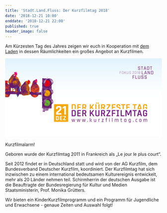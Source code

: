 ```yaml
---
title: 'Stadt.Land.Fluss: Der Kurzfilmtag 2018'
date: '2018-12-21 10:00'
enddate: '2018-12-21 22:00'
published: true
header_image: false
---
```

Am Kürzesten Tag des Jahres zeigen wir euch in Kooperation mit [dem Laden](https://schweizerhaus-puechau.jimdo.com/der-laden/) in dessen Räumlichkeiten ein großes Angebot an Kurzfilmen.

![](kft18-querformat.png)

Kurzfilmalarm!

Geboren wurde der Kurzfilmtag 2011 in Frankreich als „Le jour le plus court“.

Seit 2012 findet er in Deutschland statt und wird von der AG Kurzfilm, dem Bundesverband Deutscher Kurzfilm, koordiniert. Der Kurzfilmtag hat sich inzwischen zu einem international bedeutsamen Kulturereignis entwickelt, mehr als 20 Länder nehmen teil. Schirmherrin der deutschen Ausgabe ist die Beauftragte der Bundesregierung für Kultur und Medien Staatsministerin, Prof. Monika Grütters.

Wir bieten ein KinderKurzfilmprogramm und ein Programm für Jugendliche und Erwachsene - genaue Zeiten und Auswahl folgt!
